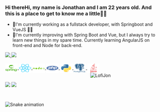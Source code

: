 ### Hi thereHi, my name is Jonathan and I am 22 years old. And this is a place to get to know me a little👨‍💻

- 🔭I'm currently working as a fullstack developer, with Springboot and VueJS 🐱‍🏍
- 🌱I'm currently improving with Spring Boot and Vue, but I always try to learn new things in my spare time. Currently learning AngularJS on front-end and Node for back-end.

<div>
  <a href="https://github.com/jonathanmalagueta">
  <img height="180em" src="https://github-readme-stats.vercel.app/api?username=jonathanmalagueta&show_icons=true&theme=algolia&include_all_commits=true&count_private=true"/>
  <img height="180em" src="https://github-readme-stats.vercel.app/api/top-langs/?username=jonathanmalagueta&layout=compact&langs_count=7&theme=algolia"/>
</div>
  <div style="display: inline_block"><br>
  <i class="devicon-spring-plain colored"></i>
  <img align="center" alt="LofiJon-Ts" height="30" width="40" src="https://github.com/devicons/devicon/blob/master/icons/spring/spring-original-wordmark.svg">
  <img align="center" alt="LofiJon-React" height="30" width="40" src="https://raw.githubusercontent.com/devicons/devicon/master/icons/react/react-original.svg">
  <img align="center" alt="LofiJon-HTML" height="30" width="40" src="https://github.com/devicons/devicon/blob/master/icons/nodejs/nodejs-plain-wordmark.svg">
  <img align="center" alt="LofiJon-CSS" height="30" width="40" src="https://github.com/devicons/devicon/blob/master/icons/php/php-plain.svg">
  <img align="center" alt="LofiJon-Python" height="30" width="40" title="Python" src="https://raw.githubusercontent.com/devicons/devicon/master/icons/python/python-original.svg">
  <img align="center" alt="LofiJon-Python" height="30" width="40" src="https://github.com/devicons/devicon/blob/master/icons/postgresql/postgresql-plain-wordmark.svg">
  <img align="center" alt="LofiJon-Csharp" height="30" width="40" src="https://github.com/devicons/devicon/blob/master/icons/java/java-plain-wordmark.svg">
  <img align="right" alt="LofiJon" height="200" width="230" src="https://i.imgur.com/VkSuaVo.gif?noredirect">
</div>
   
  ##

  <div top="100">
  <a href="https://www.instagram.com/jonmalagueta.js/" target="_blank"><img src="https://img.shields.io/badge/-Instagram-%23E4405F?style=for-the-badge&logo=instagram&logoColor=white" target="_blank"></a>
  <a href="https://www.linkedin.com/in/jonathan-malagueta-524391150/" target="_blank"><img src="https://img.shields.io/badge/-LinkedIn-%230077B5?style=for-the-badge&logo=linkedin&logoColor=white" target="_blank"></a> 
    
   &nbsp;
  
  ![Snake animation](https://github.com/jonathanmalagueta/jonathanmalagueta/blob/output/github-contribution-grid-snake.svg)
</div>


